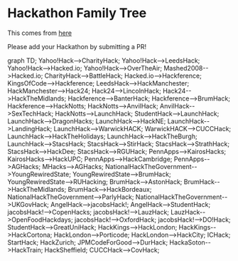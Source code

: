 # Hackathon Family Tree

This comes from [here](https://github.com/HHEU/hackathon-family-tree)

Please add your Hackathon by submitting a PR!

<div class="mermaid">
graph TD;
Yahoo!Hack-->CharityHack;
Yahoo!Hack-->LeedsHack;
Yahoo!Hack-->Hacked.io;
Yahoo!Hack-->OverTheAir;
Mashed2008-->Hacked.io;
CharityHack-->BattleHack;
Hacked.io-->Hackference;
KingsOfCode-->Hackference;
LeedsHack-->HackManchester;
HackManchester-->Hack24;
Hack24-->LincolnHack;
Hack24-->HackTheMidlands;
Hackference-->BanterHack;
Hackference-->BrumHack;
Hackference-->HackNotts;
HackNotts-->AnvilHack;
AnvilHack-->SexTechHack;
HackNotts-->LaunchHack;
StudentHack-->LaunchHack;
LaunchHack-->DragonHacks;
LaunchHack-->HackNE;
LaunchHack-->LandingHack;
LaunchHack-->WarwickHACK;
WarwickHACK-->CUCCHack;
LaunchHack-->HackTheHolidays;
LaunchHack-->HackTheBurgh;
LaunchHack-->StacsHack;
StacsHack-->StirHack;
StacsHack-->StrathHack;
StacsHack-->HackDee;
StacsHack-->RGUHack;
PennApps-->KairosHacks;
KairosHacks-->HackUPC;
PennApps-->HackCambridge;
PennApps-->AGHacks;
MHacks-->AGHacks;
NationalHackTheGovernment-->YoungRewiredState;
YoungRewiredState-->BrumHack;
YoungRewiredState-->RUHacking;
BrumHack-->AstonHack;
BrumHack-->HackTheMidlands;
BrumHack-->HackBordeaux;
NationalHackTheGovernment-->ParlyHack;
NationalHackTheGovernment-->UKGovHack;
AngelHack-->jacobsHack!;
AngelHack-->StudentHack;
jacobsHack!-->CopenHacks;
jacobsHack!-->LauzHack;
LauzHack-->OpenFoodHackdays;
 jacobsHack!-->OxfordHack;
jacobsHack!-->DO!Hack;
StudentHack-->GreatUniHack;
HackKings-->HackLondon;
HackKings-->HackCortona;
HackLondon-->Porticode;
HackLondon-->HackCity;
ICHack;
StartHack;
HackZurich;
JPMCodeForGood-->DurHack;
HackaSoton-->HackTrain;
HackSheffield;
CUCCHack-->CovHack;
</div>

<script src="https://unpkg.com/mermaid@8.4.0/dist/mermaid.min.js"></script>
<script src="/static/js/svg-pan-zoom.min.js"></script>
<script>
function add_panzoom(id) {
    console.log(id)
    document.getElementById(id).setAttribute('height', '500px');
    const zoom = svgPanZoom(document.getElementById(id));
}

mermaid.initialize({
    startOnLoad:true,
    flowchart: {
        width: '100%',
        height: '500px',
        htmlLabels:true,
        curve: 'cardinal',
    },
    mermaid: {
        callback: add_panzoom
    }
});


</script>
